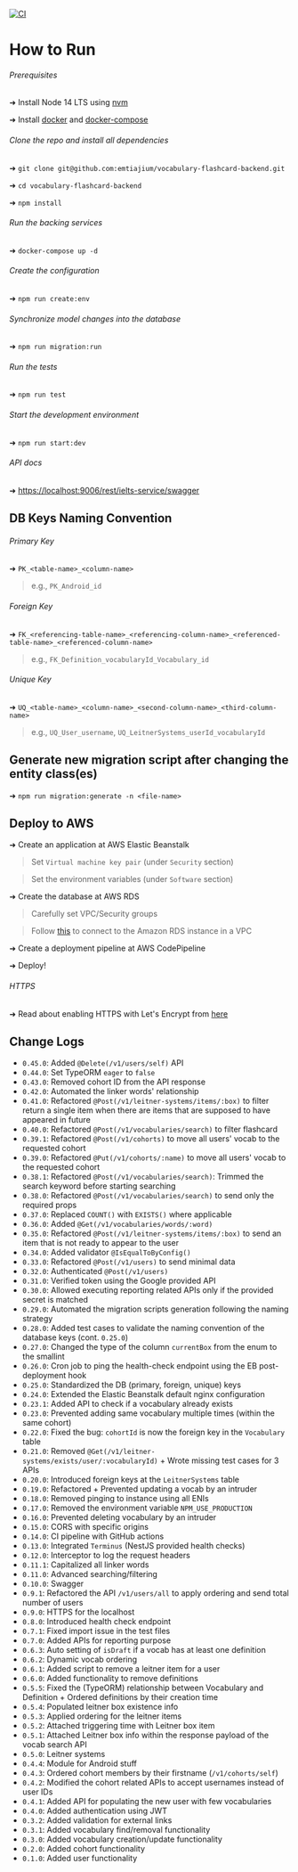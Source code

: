 [![CI](https://github.com/emtiajium/vocabulary-flashcard-backend/actions/workflows/ci.yml/badge.svg)](https://github.com/emtiajium/vocabulary-flashcard-backend/actions/workflows/ci.yml)

# How to Run

###### Prerequisites

➜ Install Node 14 LTS using [nvm](https://github.com/nvm-sh/nvm)

➜ Install [docker](https://docs.docker.com/get-docker/) and [docker-compose](https://docs.docker.com/compose/install/)

###### Clone the repo and install all dependencies

➜ `git clone git@github.com:emtiajium/vocabulary-flashcard-backend.git`

➜ `cd vocabulary-flashcard-backend`

➜ `npm install`

###### Run the backing services

➜ `docker-compose up -d`

###### Create the configuration

➜ `npm run create:env`

###### Synchronize model changes into the database

➜ `npm run migration:run`

###### Run the tests

➜ `npm run test`

###### Start the development environment

➜ `npm run start:dev`

###### API docs

➜ <https://localhost:9006/rest/ielts-service/swagger>

## DB Keys Naming Convention

###### Primary Key

➜ `PK_<table-name>_<column-name>`

> e.g., `PK_Android_id`

###### Foreign Key

➜ `FK_<referencing-table-name>_<referencing-column-name>_<referenced-table-name>_<referenced-column-name>`

> e.g., `FK_Definition_vocabularyId_Vocabulary_id`

###### Unique Key

➜ `UQ_<table-name>_<column-name>_<second-column-name>_<third-column-name>`

> e.g., `UQ_User_username`, `UQ_LeitnerSystems_userId_vocabularyId`

## Generate new migration script after changing the entity class(es)

➜ `npm run migration:generate -n <file-name>`

## Deploy to AWS

➜ Create an application at AWS Elastic Beanstalk

> Set `Virtual machine key pair` (under `Security` section)

> Set the environment variables (under `Software` section)

➜ Create the database at AWS RDS

> Carefully set VPC/Security groups

> Follow [this](https://docs.aws.amazon.com/elasticbeanstalk/latest/dg/rds-external-defaultvpc.html) to connect to the
> Amazon RDS instance in a VPC

➜ Create a deployment pipeline at AWS CodePipeline

➜ Deploy!

###### HTTPS

➜ Read about enabling HTTPS with Let's Encrypt from [here](./https-with-lets-encrypt.md)

## Change Logs

-   `0.45.0`: Added `@Delete(/v1/users/self)` API
-   `0.44.0`: Set TypeORM `eager` to `false`
-   `0.43.0`: Removed cohort ID from the API response
-   `0.42.0`: Automated the linker words' relationship
-   `0.41.0`: Refactored `@Post(/v1/leitner-systems/items/:box)` to filter return a single item when there are items that are supposed to have appeared in future
-   `0.40.0`: Refactored `@Post(/v1/vocabularies/search)` to filter flashcard
-   `0.39.1`: Refactored `@Post(/v1/cohorts)` to move all users' vocab to the requested cohort
-   `0.39.0`: Refactored `@Put(/v1/cohorts/:name)` to move all users' vocab to the requested cohort
-   `0.38.1`: Refactored `@Post(/v1/vocabularies/search)`: Trimmed the search keyword before starting searching
-   `0.38.0`: Refactored `@Post(/v1/vocabularies/search)` to send only the required props
-   `0.37.0`: Replaced `COUNT()` with `EXISTS()` where applicable
-   `0.36.0`: Added `@Get(/v1/vocabularies/words/:word)`
-   `0.35.0`: Refactored `@Post(/v1/leitner-systems/items/:box)` to send an item that is not ready to appear to the user
-   `0.34.0`: Added validator `@IsEqualToByConfig()`
-   `0.33.0`: Refactored `@Post(/v1/users)` to send minimal data
-   `0.32.0`: Authenticated `@Post(/v1/users)`
-   `0.31.0`: Verified token using the Google provided API
-   `0.30.0`: Allowed executing reporting related APIs only if the provided secret is matched
-   `0.29.0`: Automated the migration scripts generation following the naming strategy
-   `0.28.0`: Added test cases to validate the naming convention of the database keys (cont. `0.25.0`)
-   `0.27.0`: Changed the type of the column `currentBox` from the enum to the smallint
-   `0.26.0`: Cron job to ping the health-check endpoint using the EB post-deployment hook
-   `0.25.0`: Standardized the DB (primary, foreign, unique) keys
-   `0.24.0`: Extended the Elastic Beanstalk default nginx configuration
-   `0.23.1`: Added API to check if a vocabulary already exists
-   `0.23.0`: Prevented adding same vocabulary multiple times (within the same cohort)
-   `0.22.0`: Fixed the bug: `cohortId` is now the foreign key in the `Vocabulary` table
-   `0.21.0`: Removed `@Get(/v1/leitner-systems/exists/user/:vocabularyId)` + Wrote missing test cases for 3 APIs
-   `0.20.0`: Introduced foreign keys at the `LeitnerSystems` table
-   `0.19.0`: Refactored + Prevented updating a vocab by an intruder
-   `0.18.0`: Removed pinging to instance using all ENIs
-   `0.17.0`: Removed the environment variable `NPM_USE_PRODUCTION`
-   `0.16.0`: Prevented deleting vocabulary by an intruder
-   `0.15.0`: CORS with specific origins
-   `0.14.0`: CI pipeline with GitHub actions
-   `0.13.0`: Integrated `Terminus` (NestJS provided health checks)
-   `0.12.0`: Interceptor to log the request headers
-   `0.11.1`: Capitalized all linker words
-   `0.11.0`: Advanced searching/filtering
-   `0.10.0`: Swagger
-   `0.9.1`: Refactored the API `/v1/users/all` to apply ordering and send total number of users
-   `0.9.0`: HTTPS for the localhost
-   `0.8.0`: Introduced health check endpoint
-   `0.7.1`: Fixed import issue in the test files
-   `0.7.0`: Added APIs for reporting purpose
-   `0.6.3`: Auto setting of `isDraft` if a vocab has at least one definition
-   `0.6.2`: Dynamic vocab ordering
-   `0.6.1`: Added script to remove a leitner item for a user
-   `0.6.0`: Added functionality to remove definitions
-   `0.5.5`: Fixed the (TypeORM) relationship between Vocabulary and Definition + Ordered definitions by their creation
    time
-   `0.5.4`: Populated leitner box existence info
-   `0.5.3`: Applied ordering for the leitner items
-   `0.5.2`: Attached triggering time with Leitner box item
-   `0.5.1`: Attached Leitner box info within the response payload of the vocab search API
-   `0.5.0`: Leitner systems
-   `0.4.4`: Module for Android stuff
-   `0.4.3`: Ordered cohort members by their firstname (`/v1/cohorts/self`)
-   `0.4.2`: Modified the cohort related APIs to accept usernames instead of user IDs
-   `0.4.1`: Added API for populating the new user with few vocabularies
-   `0.4.0`: Added authentication using JWT
-   `0.3.2`: Added validation for external links
-   `0.3.1`: Added vocabulary find/removal functionality
-   `0.3.0`: Added vocabulary creation/update functionality
-   `0.2.0`: Added cohort functionality
-   `0.1.0`: Added user functionality
